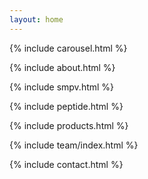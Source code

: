 ```yaml
---
layout: home
---
```

{% include carousel.html %}

{% include about.html %}

{% include smpv.html %}

{% include peptide.html %}

{% include products.html %}

{% include team/index.html %}

{% include contact.html %}
